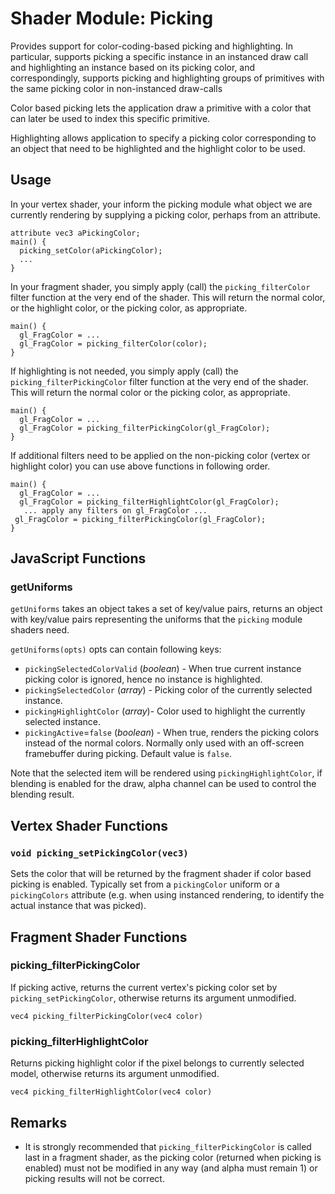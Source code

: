 # Shader Module: Picking

Provides support for color-coding-based picking and highlighting. In particular, supports picking a specific instance in an instanced draw call and highlighting an instance based on its picking color, and correspondingly, supports picking and highlighting groups of primitives with the same picking color in non-instanced draw-calls

Color based picking lets the application draw a primitive with a color that can later be used to index this specific primitive.

Highlighting allows application to specify a picking color corresponding to an object that need to be highlighted and the highlight color to be used.

## Usage

In your vertex shader, your inform the picking module what object we are currently rendering by supplying a picking color, perhaps from an attribute.

```
attribute vec3 aPickingColor;
main() {
  picking_setColor(aPickingColor);
  ...
}
```

In your fragment shader, you simply apply (call) the `picking_filterColor` filter function at the very end of the shader. This will return the normal color, or the highlight color, or the picking color, as appropriate.

```
main() {
  gl_FragColor = ...
  gl_FragColor = picking_filterColor(color);
}
```

If highlighting is not needed, you simply apply (call) the `picking_filterPickingColor` filter function at the very end of the shader. This will return the normal color or the picking color, as appropriate.

```
main() {
  gl_FragColor = ...
  gl_FragColor = picking_filterPickingColor(gl_FragColor);
}
```

If additional filters need to be applied on the non-picking color (vertex or highlight color) you can use above functions in following order.

```
main() {
  gl_FragColor = ...
  gl_FragColor = picking_filterHighlightColor(gl_FragColor);
   ... apply any filters on gl_FragColor ...
 gl_FragColor = picking_filterPickingColor(gl_FragColor);
}
```

## JavaScript Functions

### getUniforms

`getUniforms` takes an object takes a set of key/value pairs, returns an object with key/value pairs representing the uniforms that the `picking` module shaders need.

`getUniforms(opts)`
opts can contain following keys:

- `pickingSelectedColorValid` (_boolean_) - When true current instance picking color is ignored, hence no instance is highlighted.
- `pickingSelectedColor` (_array_) - Picking color of the currently selected instance.
- `pickingHighlightColor` (_array_)- Color used to highlight the currently selected instance.
- `pickingActive`=`false` (_boolean_) - When true, renders the picking colors instead of the normal colors. Normally only used with an off-screen framebuffer during picking. Default value is `false`.

Note that the selected item will be rendered using `pickingHighlightColor`, if blending is enabled for the draw, alpha channel can be used to control the blending result.

## Vertex Shader Functions

### `void picking_setPickingColor(vec3)`

Sets the color that will be returned by the fragment shader if color based picking is enabled. Typically set from a `pickingColor` uniform or a `pickingColors` attribute (e.g. when using instanced rendering, to identify the actual instance that was picked).

## Fragment Shader Functions

### picking_filterPickingColor

If picking active, returns the current vertex's picking color set by `picking_setPickingColor`, otherwise returns its argument unmodified.

`vec4 picking_filterPickingColor(vec4 color)`

### picking_filterHighlightColor

Returns picking highlight color if the pixel belongs to currently selected model, otherwise returns its argument unmodified.

`vec4 picking_filterHighlightColor(vec4 color)`

## Remarks

- It is strongly recommended that `picking_filterPickingColor` is called last in a fragment shader, as the picking color (returned when picking is enabled) must not be modified in any way (and alpha must remain 1) or picking results will not be correct.
